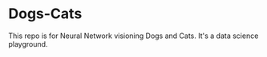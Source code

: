 # Dogs-Cats
This repo is for Neural Network visioning Dogs and Cats. It's a data science playground. 
